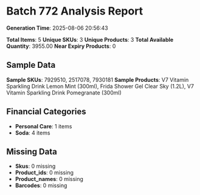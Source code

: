 # Batch 772 Analysis Report

**Generation Time**: 2025-08-06 20:56:43

**Total Items**: 5
**Unique SKUs**: 3
**Unique Products**: 3
**Total Available Quantity**: 3955.00
**Near Expiry Products**: 0

## Sample Data
**Sample SKUs**: 7929510, 2517078, 7930181
**Sample Products**: V7 Vitamin Sparkling Drink Lemon Mint (300ml), Frida Shower Gel Clear Sky (1.2L), V7 Vitamin Sparkling Drink Pomegranate (300ml)

## Financial Categories
- **Personal Care**: 1 items
- **Soda**: 4 items

## Missing Data
- **Skus**: 0 missing
- **Product_ids**: 0 missing
- **Product_names**: 0 missing
- **Barcodes**: 0 missing
